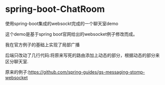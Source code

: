 # spring-boot-ChatRoom
使用spring-boot集成的websockt完成的一个聊天室demo

这个demo是基于spring boot官网给出的websocket例子修改而成。

我在官方例子的基础上实现了局部广播

后端只改动了几行代码:将原来写死的路由添加上动态的部分，根据动态的部分来区分聊天室.

原来的例子:https://github.com/spring-guides/gs-messaging-stomp-websocket
